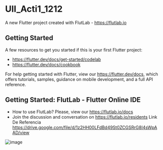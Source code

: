 # UII_Acti1_1212

A new Flutter project created with FlutLab - https://flutlab.io

## Getting Started

A few resources to get you started if this is your first Flutter project:

- https://flutter.dev/docs/get-started/codelab
- https://flutter.dev/docs/cookbook

For help getting started with Flutter, view our
https://flutter.dev/docs, which offers tutorials,
samples, guidance on mobile development, and a full API reference.

## Getting Started: FlutLab - Flutter Online IDE

- How to use FlutLab? Please, view our https://flutlab.io/docs
- Join the discussion and conversation on https://flutlab.io/residents
Link De Referencia
https://drive.google.com/file/d/1z2HH00LFdBd49St0ZCGSRrG8I4sWpAAD/view

![image](https://github.com/AvitiaD128/u2_Act1_1212/assets/143744078/97277b5b-58e3-411b-89ad-a56bead43fe4)
